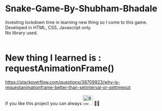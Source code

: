 # Snake-Game-By-Shubham-Bhadale

Investing lockdown time in learning new thing so I come to this game.<br>
Developed in HTML, CSS, Javascript only.<br>
No library used.<br><br>
# New thing I learned is : requestAnimationFrame()<br>
https://stackoverflow.com/questions/38709923/why-is-requestanimationframe-better-than-setinterval-or-settimeout
<br><br>
 If you like this project you can always 
 <a href="https://www.buymeacoffee.com/shubham.bhadale" rel="nofollow" target="_blank">
 <img src="https://camo.githubusercontent.com/30c3222ed37f33ca6deeaa84826cb60918cf70adf20c1881e514a663f616411c/68747470733a2f2f63646e2e6275796d6561636f666665652e636f6d2f627574746f6e732f76322f64656661756c742d626c75652e706e67" alt="Buy Me A Coffee" height="32" data-canonical-src="https://cdn.buymeacoffee.com/buttons/v2/default-blue.png" style="max-width:100%;"></a> 🙂😍
